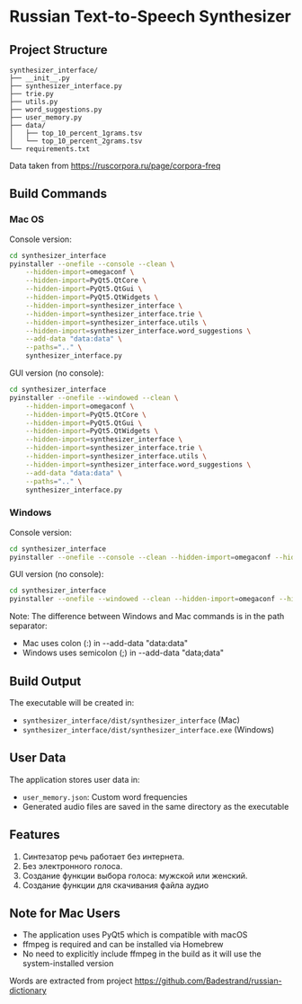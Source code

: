# Russian Text-to-Speech Synthesizer

## Project Structure
```
synthesizer_interface/
├── __init__.py
├── synthesizer_interface.py
├── trie.py
├── utils.py
├── word_suggestions.py
├── user_memory.py
├── data/
│   ├── top_10_percent_1grams.tsv
│   └── top_10_percent_2grams.tsv
└── requirements.txt
```

Data taken from https://ruscorpora.ru/page/corpora-freq

## Build Commands

### Mac OS

Console version:
```bash
cd synthesizer_interface
pyinstaller --onefile --console --clean \
    --hidden-import=omegaconf \
    --hidden-import=PyQt5.QtCore \
    --hidden-import=PyQt5.QtGui \
    --hidden-import=PyQt5.QtWidgets \
    --hidden-import=synthesizer_interface \
    --hidden-import=synthesizer_interface.trie \
    --hidden-import=synthesizer_interface.utils \
    --hidden-import=synthesizer_interface.word_suggestions \
    --add-data "data:data" \
    --paths=".." \
    synthesizer_interface.py
```

GUI version (no console):
```bash
cd synthesizer_interface
pyinstaller --onefile --windowed --clean \
    --hidden-import=omegaconf \
    --hidden-import=PyQt5.QtCore \
    --hidden-import=PyQt5.QtGui \
    --hidden-import=PyQt5.QtWidgets \
    --hidden-import=synthesizer_interface \
    --hidden-import=synthesizer_interface.trie \
    --hidden-import=synthesizer_interface.utils \
    --hidden-import=synthesizer_interface.word_suggestions \
    --add-data "data:data" \
    --paths=".." \
    synthesizer_interface.py
```

### Windows

Console version:
```bash
cd synthesizer_interface
pyinstaller --onefile --console --clean --hidden-import=omegaconf --hidden-import=PyQt5.QtCore --hidden-import=PyQt5.QtGui --hidden-import=PyQt5.QtWidgets --hidden-import=synthesizer_interface --hidden-import=synthesizer_interface.trie --hidden-import=synthesizer_interface.utils --hidden-import=synthesizer_interface.word_suggestions --add-data "data;data" --paths=".." synthesizer_interface.py
```

GUI version (no console):
```bash
cd synthesizer_interface
pyinstaller --onefile --windowed --clean --hidden-import=omegaconf --hidden-import=PyQt5.QtCore --hidden-import=PyQt5.QtGui --hidden-import=PyQt5.QtWidgets --hidden-import=synthesizer_interface --hidden-import=synthesizer_interface.trie --hidden-import=synthesizer_interface.utils --hidden-import=synthesizer_interface.word_suggestions --add-data "data;data" --paths=".." synthesizer_interface.py
```

Note: The difference between Windows and Mac commands is in the path separator:
- Mac uses colon (:) in --add-data "data:data"
- Windows uses semicolon (;) in --add-data "data;data"

## Build Output
The executable will be created in:
- `synthesizer_interface/dist/synthesizer_interface` (Mac)
- `synthesizer_interface/dist/synthesizer_interface.exe` (Windows)

## User Data
The application stores user data in:
- `user_memory.json`: Custom word frequencies
- Generated audio files are saved in the same directory as the executable

## Features
1) Синтезатор речь работает без интернета. 
2) Без электронного голоса. 
3) Создание функции выбора голоса: мужской или женский. 
4) Создание функции для скачивания файла аудио

## Note for Mac Users
- The application uses PyQt5 which is compatible with macOS
- ffmpeg is required and can be installed via Homebrew
- No need to explicitly include ffmpeg in the build as it will use the system-installed version

Words are extracted from project https://github.com/Badestrand/russian-dictionary
